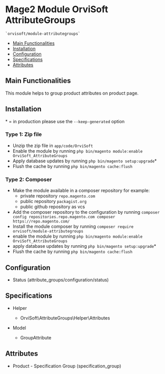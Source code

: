 # Mage2 Module OrviSoft AttributeGroups

    `orvisoft/module-attributegroups`

 - [Main Functionalities](#main-functionalities)
 - [Installation](#installation)
 - [Configuration](#configuration)
 - [Specifications](#specifications)
 - [Attributes](#attributes)


## Main Functionalities
This module helps to group product attributes on product page.

## Installation
\* = in production please use the `--keep-generated` option

### Type 1: Zip file

 - Unzip the zip file in `app/code/OrviSoft`
 - Enable the module by running `php bin/magento module:enable OrviSoft_AttributeGroups`
 - Apply database updates by running `php bin/magento setup:upgrade`\*
 - Flush the cache by running `php bin/magento cache:flush`

### Type 2: Composer

 - Make the module available in a composer repository for example:
    - private repository `repo.magento.com`
    - public repository `packagist.org`
    - public github repository as vcs
 - Add the composer repository to the configuration by running `composer config repositories.repo.magento.com composer https://repo.magento.com/`
 - Install the module composer by running `composer require orvisoft/module-attributegroups`
 - enable the module by running `php bin/magento module:enable OrviSoft_AttributeGroups`
 - apply database updates by running `php bin/magento setup:upgrade`\*
 - Flush the cache by running `php bin/magento cache:flush`


## Configuration

 - Status (attribute_groups/configuration/status)


## Specifications

 - Helper
	- OrviSoft\AttributeGroups\Helper\Attributes

 - Model
	- GroupAttribute


## Attributes

 - Product - Specification Group (specification_group)
